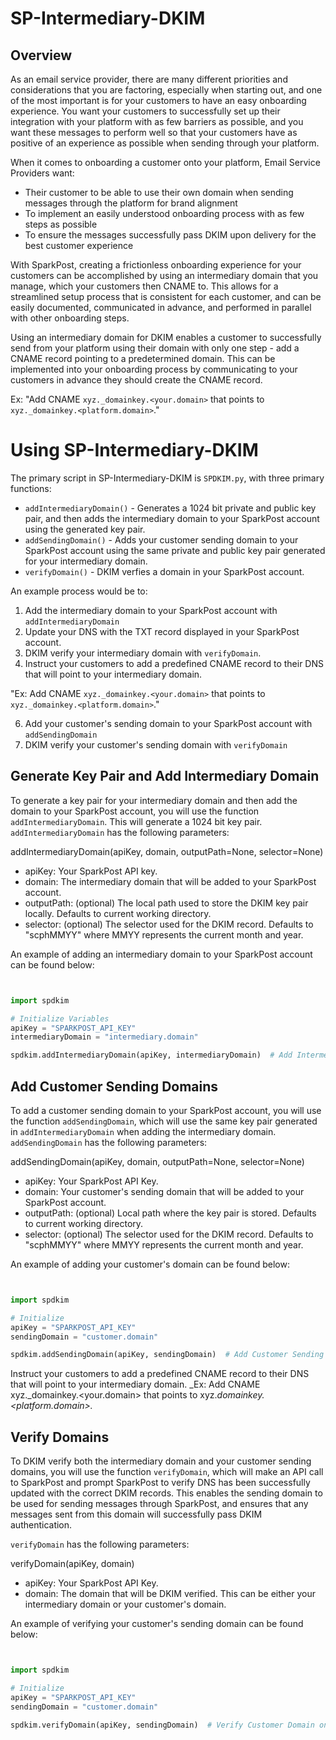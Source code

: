 # SP-Intermediary-DKIM

## Overview
As an email service provider, there are many different priorities and considerations that you are factoring, especially when starting out, and one of the most important is for your customers to have an easy onboarding experience.  You want your customers to successfully set up their integration with your platform with as few barriers as possible, and you want these messages to perform well so that your customers have as positive of an experience as possible when sending through your platform.

When it comes to onboarding a customer onto your platform, Email Service Providers want:

* Their customer to be able to use their own domain when sending messages through the platform for brand alignment
* To implement an easily understood onboarding process with as few steps as possible
* To ensure the messages successfully pass DKIM upon delivery for the best customer experience


With SparkPost, creating a frictionless onboarding experience for your customers can be accomplished by using an intermediary domain that you manage, which your customers then CNAME to.  This allows for a streamlined setup process that is consistent for each customer, and can be easily documented, communicated in advance, and performed in parallel with other onboarding steps.

Using an intermediary domain for DKIM enables a customer to successfully send from your platform using their domain with only one step - add a CNAME record pointing to a predetermined domain.  This can be implemented into your onboarding process by communicating to your customers in advance they should create the CNAME record.  

Ex: "Add CNAME `xyz._domainkey.<your.domain>` that points to `xyz._domainkey.<platform.domain>`."


# Using SP-Intermediary-DKIM

The primary script in SP-Intermediary-DKIM is `SPDKIM.py`, with three primary functions:
* `addIntermediaryDomain()` - Generates a 1024 bit private and public key pair, and then adds the intermediary domain to your SparkPost account using the generated key pair.
* `addSendingDomain()` - Adds your customer sending domain to your SparkPost account using the same private and public key pair generated for your intermediary domain.
* `verifyDomain()` - DKIM verfies a domain in your SparkPost account.

An example process would be to:

1. Add the intermediary domain to your SparkPost account with `addIntermediaryDomain`
2. Update your DNS with the TXT record displayed in your SparkPost account.
3. DKIM verify your intermediary domain with `verifyDomain`.
4. Instruct your customers to add a predefined CNAME record to their DNS that will point to your intermediary domain.

"Ex: Add CNAME `xyz._domainkey.<your.domain>` that points to `xyz._domainkey.<platform.domain>`."

6. Add your customer's sending domain to your SparkPost account with `addSendingDomain`
7. DKIM verify your customer's sending domain with `verifyDomain`


## Generate Key Pair and Add Intermediary Domain

To generate a key pair for your intermediary domain and then add the domain to your SparkPost account, you will use the function `addIntermediaryDomain`.  This will generate a 1024 bit key pair. `addIntermediaryDomain` has the following parameters:

addIntermediaryDomain(apiKey, domain, outputPath=None, selector=None)
* apiKey: Your SparkPost API key.
* domain:  The intermediary domain that will be added to your SparkPost account.
* outputPath:  (optional) The local path used to store the DKIM key pair locally.  Defaults to current working directory.
* selector:  (optional) The selector used for the DKIM record.  Defaults to "scphMMYY" where MMYY represents the current month and year.

An example of adding an intermediary domain to your SparkPost account can be found below:

```Python


import spdkim

# Initialize Variables
apiKey = "SPARKPOST_API_KEY"
intermediaryDomain = "intermediary.domain"

spdkim.addIntermediaryDomain(apiKey, intermediaryDomain)  # Add Intermediary Domain to SparkPost Account
```


## Add Customer Sending Domains

To add a customer sending domain to your SparkPost account, you will use the function `addSendingDomain`, which will use the same key pair generated in `addIntermediaryDomain` when adding the intermediary domain.  `addSendingDomain` has the following parameters:

addSendingDomain(apiKey, domain, outputPath=None, selector=None)
* apiKey:  Your SparkPost API Key.
* domain:  Your customer's sending domain that will be added to your SparkPost account.
* outputPath:  (optional)  Local path where the key pair is stored.  Defaults to current working directory.
* selector:  (optional) The selector used for the DKIM record.  Defaults to "scphMMYY" where MMYY represents the current month and year.

An example of adding your customer's domain can be found below:

```Python


import spdkim

# Initialize
apiKey = "SPARKPOST_API_KEY"
sendingDomain = "customer.domain"

spdkim.addSendingDomain(apiKey, sendingDomain)  # Add Customer Sending Domain to SparkPost Account
```

Instruct your customers to add a predefined CNAME record to their DNS that will point to your intermediary domain.
_Ex: Add CNAME xyz._domainkey.<your.domain> that points to xyz._domainkey.<platform.domain>._


## Verify Domains

To DKIM verify both the intermediary domain and your customer sending domains, you will use the function `verifyDomain`, which will make an API call to SparkPost and prompt SparkPost to verify DNS has been successfully updated with the correct DKIM records.  This enables the sending domain to be used for sending messages through SparkPost, and ensures that any messages sent from this domain will successfully pass DKIM authentication.

`verifyDomain` has the following parameters:

verifyDomain(apiKey, domain)
* apiKey:  Your SparkPost API Key.
* domain:  The domain that will be DKIM verified.  This can be either your intermediary domain or your customer's domain.

An example of verifying your customer's sending domain can be found below:

```Python


import spdkim

# Initialize
apiKey = "SPARKPOST_API_KEY"
sendingDomain = "customer.domain"

spdkim.verifyDomain(apiKey, sendingDomain)  # Verify Customer Domain on SparkPost Account
```

